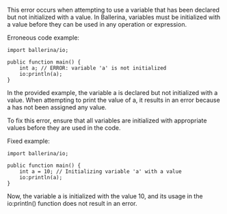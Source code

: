 This error occurs when attempting to use a variable that has been declared but not initialized with a value. In Ballerina, variables must be initialized with a value before they can be used in any operation or expression.

Erroneous code example:
```
import ballerina/io;

public function main() {
    int a; // ERROR: variable 'a' is not initialized
    io:println(a);
}
```
In the provided example, the variable a is declared but not initialized with a value. When attempting to print the value of a, it results in an error because a has not been assigned any value.

To fix this error, ensure that all variables are initialized with appropriate values before they are used in the code.

Fixed example:
```
import ballerina/io;

public function main() {
    int a = 10; // Initializing variable 'a' with a value
    io:println(a);
}
```
Now, the variable a is initialized with the value 10, and its usage in the io:println() function does not result in an error.